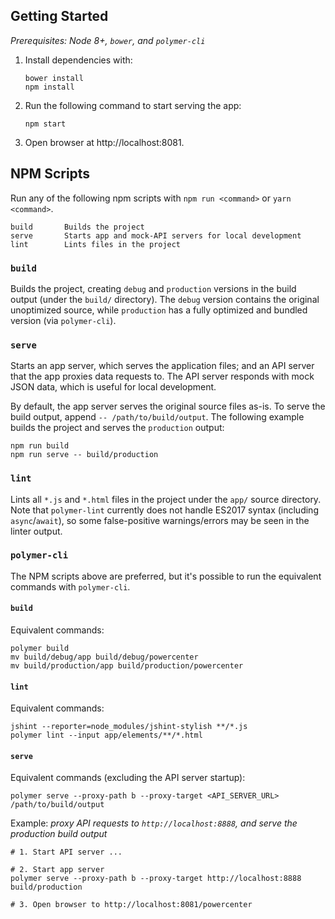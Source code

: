 ## Getting Started

*Prerequisites: Node 8+, `bower`, and `polymer-cli`*

 1. Install dependencies with:

    ```shell
    bower install
    npm install
    ```

 2. Run the following command to start serving the app:

        npm start

 3. Open browser at http://localhost:8081.


## NPM Scripts

Run any of the following npm scripts with `npm run <command>` or `yarn <command>`.

    build       Builds the project
    serve       Starts app and mock-API servers for local development
    lint        Lints files in the project

### `build`
Builds the project, creating `debug` and `production` versions in the build output (under the `build/` directory). The `debug` version contains the original unoptimized source, while `production` has a fully optimized and bundled version (via `polymer-cli`).

### `serve`
Starts an app server, which serves the application files; and an API server that the app proxies data requests to. The API server responds with mock JSON data, which is useful for local development.

By default, the app server serves the original source files as-is. To serve the build output, append `-- /path/to/build/output`. The following example builds the project and serves the `production` output:

    npm run build
    npm run serve -- build/production

### `lint`
Lints all `*.js` and `*.html` files in the project under the `app/` source directory. Note that `polymer-lint` currently does not handle ES2017 syntax (including `async`/`await`), so some false-positive warnings/errors may be seen in the linter output.

### `polymer-cli`
The NPM scripts above are preferred, but it's possible to run the equivalent commands with `polymer-cli`.

#### `build`
Equivalent commands:

    polymer build
    mv build/debug/app build/debug/powercenter
    mv build/production/app build/production/powercenter

#### `lint`
Equivalent commands:

    jshint --reporter=node_modules/jshint-stylish **/*.js
    polymer lint --input app/elements/**/*.html

#### `serve`
Equivalent commands (excluding the API server startup):

    polymer serve --proxy-path b --proxy-target <API_SERVER_URL> /path/to/build/output

Example: *proxy API requests to `http://localhost:8888`, and serve the production build output*

    # 1. Start API server ...

    # 2. Start app server
    polymer serve --proxy-path b --proxy-target http://localhost:8888 build/production

    # 3. Open browser to http://localhost:8081/powercenter
